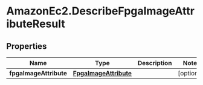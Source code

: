 # AmazonEc2.DescribeFpgaImageAttributeResult

## Properties

Name | Type | Description | Notes
------------ | ------------- | ------------- | -------------
**fpgaImageAttribute** | [**FpgaImageAttribute**](FpgaImageAttribute.md) |  | [optional] 


